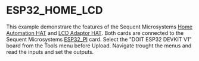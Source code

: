 # ESP32_HOME_LCD

This example demonstrare the features of the Sequent Microsystems [Home Automation HAT](https://sequentmicrosystems.com/products/raspberry-pi-home-automation-card) and [LCD Adaptor HAT](https://sequentmicrosystems.com/collections/all-io-cards/products/six-in-one-lcd-adapter-kit-using-2004-or-1602-lcds-for-raspberry-pi).
Both cards are connected to the Sequent Microsystems [ESP32_PI](https://sequentmicrosystems.com/collections/all-io-cards/products/esp32-pi-low-cost-replacement-for-raspberry-pi?variant=44337131487484) card.
Select the "DOIT ESP32 DEVKIT V1" board from the Tools menu before Upload.
Navigate trought the menus and read the inputs and set the outputs.
